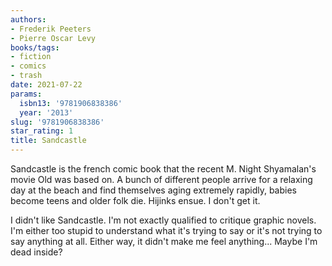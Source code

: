 ```yaml
---
authors:
- Frederik Peeters
- Pierre Oscar Levy
books/tags:
- fiction
- comics
- trash
date: 2021-07-22
params:
  isbn13: '9781906838386'
  year: '2013'
slug: '9781906838386'
star_rating: 1
title: Sandcastle
---
```


Sandcastle is the french comic book that the recent M. Night Shyamalan's movie Old was based on. A bunch of different people arrive for a relaxing day at the beach and find themselves aging extremely rapidly, babies become teens and older folk die. Hijinks ensue. I don't get it.

<!--more-->

I didn't like Sandcastle. I'm not exactly qualified to critique graphic novels. I'm either too stupid to understand what it's trying to say or it's not trying to say anything at all. Either way, it didn't make me feel anything... Maybe I'm dead inside?